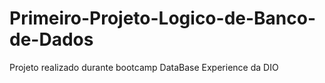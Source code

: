 # Primeiro-Projeto-Logico-de-Banco-de-Dados

  Projeto realizado durante bootcamp DataBase Experience da DIO
